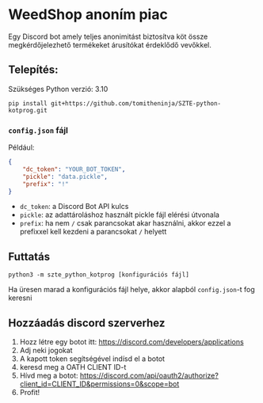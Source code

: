 # WeedShop anoním piac

Egy Discord bot amely teljes anonimitást biztosítva köt össze megkérdőjelezhető termékeket árusítókat érdeklődő vevőkkel.

## Telepítés:

Szükséges Python verzió: 3.10

```
pip install git+https://github.com/tomitheninja/SZTE-python-kotprog.git
```

### `config.json` fájl

Például:
```JSON
{
    "dc_token": "YOUR_BOT_TOKEN",
    "pickle": "data.pickle",
    "prefix": "!"
}
```

- `dc_token`: a Discord Bot API kulcs
- `pickle`: az adattároláshoz használt pickle fájl elérési útvonala
- `prefix`: ha nem `/` csak parancsokat akar használni, akkor ezzel a prefixxel kell kezdeni a parancsokat `/` helyett

## Futtatás
```
python3 -m szte_python_kotprog [konfigurációs fájl]
```

Ha üresen marad a konfigurációs fájl helye, akkor alapból `config.json`-t fog keresni

## Hozzáadás discord szerverhez

1. Hozz létre egy botot itt: https://discord.com/developers/applications
2. Adj neki jogokat
3. A kapott token segítségével indísd el a botot
4. keresd meg a OATH CLIENT ID-t
5. Hívd meg a botot: https://discord.com/api/oauth2/authorize?client_id=CLIENT_ID&permissions=0&scope=bot
6. Profit!
